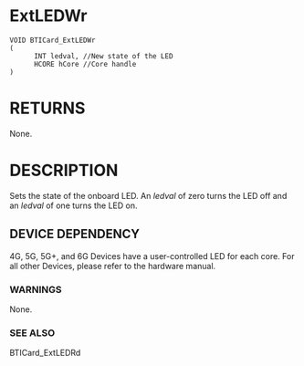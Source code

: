 # **ExtLEDWr**

```
VOID BTICard_ExtLEDWr
(
      INT ledval, //New state of the LED
      HCORE hCore //Core handle
)
```
# **RETURNS**

None.

# **DESCRIPTION**

Sets the state of the onboard LED. An *ledval* of zero turns the LED off and an *ledval* of one turns the LED on.

## **DEVICE DEPENDENCY**

4G, 5G, 5G+, and 6G Devices have a user-controlled LED for each core. For all other Devices, please refer to the hardware manual.

### **WARNINGS**

None.

### **SEE ALSO**

BTICard\_ExtLEDRd